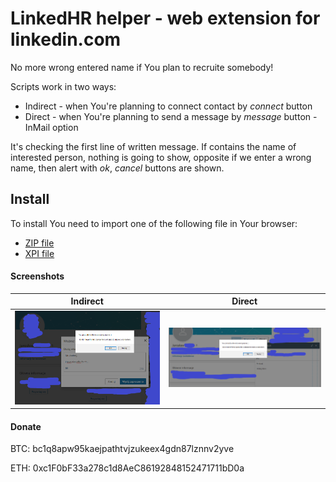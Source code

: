 # LinkedHR helper - web extension for linkedin.com

No more wrong entered name if You plan to recruite somebody!

Scripts work in two ways:

* Indirect - when You're planning to connect contact by *connect* button
* Direct - when You're planning to send a message by *message* button - InMail option

It's checking the first line of written message. If contains the name of interested person, nothing is going to show, opposite if we enter a wrong name, then alert with *ok*, *cancel* buttons are shown.

## Install

To install You need to import one of the following file in Your browser:

* [ZIP file](https://github.com/oscyp/linkedhr-helper/releases/download/v0.1/linkedhr_helper.zip)
* [XPI file](https://github.com/oscyp/linkedhr-helper/releases/download/v0.1/linkedhr_helper.xpi)

#### Screenshots

|Indirect   |Direct   |
|---|---|
![01](/screenshots/linkedhr_indirect.png?raw=true) | ![02](/screenshots/linkedhr_direct.png?raw=true)

#### Donate

BTC: bc1q8apw95kaejpathtvjzukeex4gdn87lznnv2yve

ETH:  0xc1F0bF33a278c1d8AeC86192848152471711bD0a 
